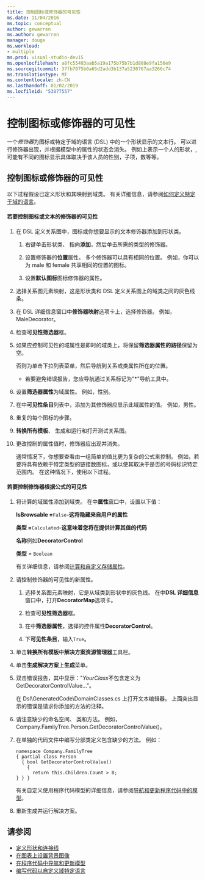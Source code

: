 ```yaml
---
title: 控制图标或修饰器的可见性
ms.date: 11/04/2016
ms.topic: conceptual
author: gewarren
ms.author: gewarren
manager: douge
ms.workload:
- multiple
ms.prod: visual-studio-dev15
ms.openlocfilehash: a8fc55493aab5a19a175b75b7b1d808e9fa156e9
ms.sourcegitcommit: 37fb7075b0a65d2add3b137a5230767aa3266c74
ms.translationtype: MT
ms.contentlocale: zh-CN
ms.lasthandoff: 01/02/2019
ms.locfileid: "53877557"
---
```

# <a name="controlling-the-visibility-of-an-icon-or-decorator"></a>控制图标或修饰器的可见性
一个*修饰器*为图标或特定于域的语言 (DSL) 中的一个形状显示的文本行。 可以进行修饰器出现，并根据模型中的属性的状态会消失。 例如上表示一个人的形状，, 可能有不同的图标显示具体取决于该人员的性别，子项，数等等。

## <a name="controlling-the-visibility-of-an-icon-or-decorator"></a>控制图标或修饰器的可见性
 以下过程假设已定义形状和其映射到域类。 有关详细信息，请参阅[如何定义特定于域的语言](../modeling/how-to-define-a-domain-specific-language.md)。

#### <a name="to-control-the-visibility-of-an-icon-or-text-decorator"></a>若要控制图标或文本的修饰器的可见性

1. 在 DSL 定义关系图中，图标或你想要显示的文本修饰器添加到形状类。

   1.  右键单击形状类、 指向**添加**，然后单击所需的类型的修饰器。

   2.  设置修饰器的**位置**属性。 多个修饰器可以具有相同的位置。 例如，你可以为 male 和 female 共享相同的位置的图标。

   3.  设置**默认图标**图标修饰器的属性。

2. 选择关系图元素映射，这是形状类和 DSL 定义关系图上的域类之间的灰色线条。

3. 在 DSL 详细信息窗口中**修饰器映射**选项卡上，选择修饰器。 例如，MaleDecorator。

4. 检查**可见性筛选器**框。

5. 如果应控制可见性的域属性是即时的域类上，将保留**筛选器属性的路径**保留为空。

    否则为单击下拉列表菜单，然后导航到关系或类属性所在的位置。

   -   若要避免错误报告，您应导航通过关系标记为"*"导航工具中。

6. 设置**筛选器属性**为域属性。 例如，性别。

7. 在中**可见性条目**列表中，添加为其修饰器应显示此域属性的值。 例如，男性。

8. 重复的每个图标的步骤。

9. **转换所有模板**、 生成和运行和打开测试关系图。

10. 更改控制的属性值时，修饰器应出现并消失。

    通常情况下，你想要查看由一组简单的值比更为复杂的公式来控制。 例如，若要将具有依赖于特定类型的链接数图标，或以使其取决于是否的号码标识特定范围内。 在这种情况下，使用以下过程。

#### <a name="to-control-the-visibility-of-a-decorator-based-on-a-formula"></a>若要控制修饰器根据公式的可见性

1.  将计算的域属性添加到域类。 在中**属性**窗口中，设置以下值：

     **IsBrowsable =**`False`**-这将隐藏来自用户的属性**

     **类型 =**`Calculated`**-这意味着您将在提供计算其值的代码**

     **名称**例如**DecoratorControl**

     **类型** = `Boolean`

     有关详细信息，请参阅[计算和自定义存储属性](../modeling/calculated-and-custom-storage-properties.md)。

2.  请控制修饰器的可见性的新属性。

    1.  选择关系图元素映射，它是从域类到形状中的灰色线。 在中**DSL 详细信息**窗口中，打开**DecoratorMap**选项卡。

    2.  检查**可见性筛选器**框。

    3.  在中**筛选器属性**，选择的控件属性**DecoratorControl**。

    4.  下**可见性条目**，输入`True`。

3.  单击**转换所有模板**中**解决方案资源管理器**工具栏。

4.  单击**生成解决方案**上**生成**菜单。

5.  双击错误报告，其中显示："*YourClass*不包含定义为 GetDecoratorControlValue..."。

     在 Dsl\GeneratedCode\DomainClasses.cs 上打开文本编辑器。 上面突出显示的错误是请求你添加的方法的注释。

6.  请注意缺少的命名空间、 类和方法。  例如，Company.FamilyTree.Person.GetDecoratorControlValue()。

7.  在单独的代码文件中编写分部类定义包含缺少的方法。 例如：

    ```
    namespace Company.FamilyTree
    { partial class Person
      { bool GetDecoratorControlValue()
        {
          return this.Children.Count > 0;
    } } }
    ```

     有关自定义使用程序代码模型的详细信息，请参阅[导航和更新程序代码中的模型](../modeling/navigating-and-updating-a-model-in-program-code.md)。

8.  重新生成并运行解决方案。

## <a name="see-also"></a>请参阅

- [定义形状和连接线](../modeling/defining-shapes-and-connectors.md)
- [在图表上设置背景图像](../modeling/setting-a-background-image-on-a-diagram.md)
- [在程序代码中导航和更新模型](../modeling/navigating-and-updating-a-model-in-program-code.md)
- [编写代码以自定义域特定语言](../modeling/writing-code-to-customise-a-domain-specific-language.md)